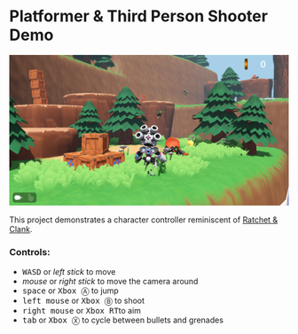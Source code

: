# Platformer & Third Person Shooter Demo

![](_ignore/screenshot.png)

This project demonstrates a character controller reminiscent of [Ratchet & Clank](https://en.wikipedia.org/wiki/Ratchet_%26_Clank).

### Controls:

- <kbd>W</kbd><kbd>A</kbd><kbd>S</kbd><kbd>D</kbd> or *left stick* to move
- *mouse* or *right stick* to move the camera around
- <kbd>space</kbd> or <kbd>Xbox Ⓐ</kbd> to jump
- <kbd>left mouse</kbd> or <kbd>Xbox Ⓑ</kbd> to shoot
- <kbd>right mouse</kbd> or <kbd>Xbox RT</kbd>to aim
- <kbd>tab</kbd> or <kbd>Xbox Ⓧ</kbd> to cycle between bullets and grenades
